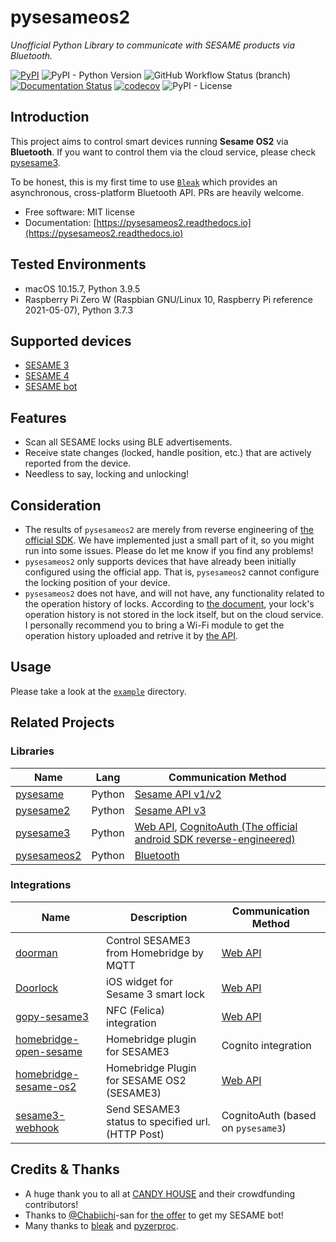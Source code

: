 # pysesameos2

_Unofficial Python Library to communicate with SESAME products via Bluetooth._

[![PyPI](https://img.shields.io/pypi/v/pysesameos2)](https://pypi.python.org/pypi/pysesameos2)
![PyPI - Python Version](https://img.shields.io/pypi/pyversions/pysesameos2)
![GitHub Workflow Status (branch)](https://img.shields.io/github/workflow/status/mochipon/pysesameos2/dev%20workflow/main)
[![Documentation Status](https://readthedocs.org/projects/pysesameos2/badge/?version=latest)](https://pysesameos2.readthedocs.io/en/latest/?badge=latest)
[![codecov](https://codecov.io/gh/mochipon/pysesameos2/branch/main/graph/badge.svg?token=EOkDeLXeG2)](https://codecov.io/gh/mochipon/pysesameos2)
![PyPI - License](https://img.shields.io/pypi/l/pysesameos2)

## Introduction

This project aims to control smart devices running **Sesame OS2** via **Bluetooth**. If you want to control them via the cloud service, please check [pysesame3](https://github.com/mochipon/pysesame3).

To be honest, this is my first time to use [`Bleak`](https://github.com/hbldh/bleak) which provides an asynchronous, cross-platform Bluetooth API. PRs are heavily welcome.

* Free software: MIT license
* Documentation: [https://pysesameos2.readthedocs.io](https://pysesameos2.readthedocs.io)

## Tested Environments

* macOS 10.15.7, Python 3.9.5
* Raspberry Pi Zero W (Raspbian GNU/Linux 10, Raspberry Pi reference 2021-05-07), Python 3.7.3

## Supported devices

- [SESAME 3](https://jp.candyhouse.co/products/sesame3)
- [SESAME 4](https://jp.candyhouse.co/products/sesame4)
- [SESAME bot](https://jp.candyhouse.co/products/sesame3-bot)

## Features

* Scan all SESAME locks using BLE advertisements.
* Receive state changes (locked, handle position, etc.) that are actively reported from the device.
* Needless to say, locking and unlocking!

## Consideration

- The results of `pysesameos2` are merely from reverse engineering of [the official SDK](https://doc.candyhouse.co/). We have implemented just a small part of it, so you might run into some issues. Please do let me know if you find any problems!
- `pysesameos2` only supports devices that have already been initially configured using the official app. That is, `pysesameos2` cannot configure the locking position of your device.
- `pysesameos2` does not have, and will not have, any functionality related to the operation history of locks.  According to [the document](https://doc.candyhouse.co/ja/flow_charts#sesame-%E5%B1%A5%E6%AD%B4%E6%A9%9F%E8%83%BD), your lock's operation history is not stored in the lock itself, but on the cloud service. I personally recommend you to bring a Wi-Fi module to get the operation history uploaded and retrive it by [the API](https://doc.candyhouse.co/ja/SesameAPI#sesame%E3%81%AE%E5%B1%A5%E6%AD%B4%E3%82%92%E5%8F%96%E5%BE%97).

## Usage

Please take a look at the [`example`](https://github.com/mochipon/pysesameos2/tree/main/example) directory.

## Related Projects

### Libraries
| Name | Lang | Communication Method |
----|----|----
| [pysesame](https://github.com/trisk/pysesame) | Python | [Sesame API v1/v2](https://docs.candyhouse.co/v1.html)
| [pysesame2](https://github.com/yagami-cerberus/pysesame2) | Python | [Sesame API v3](https://docs.candyhouse.co/)
| [pysesame3](https://github.com/mochipon/pysesame3) | Python | [Web API](https://doc.candyhouse.co/ja/SesameAPI), [CognitoAuth (The official android SDK reverse-engineered)](https://doc.candyhouse.co/ja/android)
| [pysesameos2](https://github.com/mochipon/pysesameos2) | Python | [Bluetooth](https://doc.candyhouse.co/ja/android)

### Integrations
| Name | Description | Communication Method |
----|----|----
| [doorman](https://github.com/jp7eph/doorman) | Control SESAME3 from Homebridge by MQTT | [Web API](https://doc.candyhouse.co/ja/SesameAPI)
| [Doorlock](https://github.com/kishikawakatsumi/Doorlock) | iOS widget for Sesame 3 smart lock | [Web API](https://doc.candyhouse.co/ja/SesameAPI)
| [gopy-sesame3](https://github.com/orangekame3/gopy-sesame3) | NFC (Felica) integration | [Web API](https://doc.candyhouse.co/ja/SesameAPI)
| [homebridge-open-sesame](https://github.com/yasuoza/homebridge-open-sesame) | Homebridge plugin for SESAME3 | Cognito integration
| [homebridge-sesame-os2](https://github.com/nzws/homebridge-sesame-os2) | Homebridge Plugin for SESAME OS2 (SESAME3) | [Web API](https://doc.candyhouse.co/ja/SesameAPI)
| [sesame3-webhook](https://github.com/kunikada/sesame3-webhook) | Send SESAME3 status to specified url. (HTTP Post) | CognitoAuth (based on `pysesame3`)

## Credits & Thanks

* A huge thank you to all at [CANDY HOUSE](https://jp.candyhouse.co/) and their crowdfunding contributors!
* Thanks to [@Chabiichi](https://github.com/Chabiichi)-san for [the offer](https://github.com/mochipon/pysesame3/issues/25) to get my SESAME bot!
* Many thanks to [bleak](https://github.com/hbldh/bleak) and [pyzerproc](https://github.com/emlove/pyzerproc).
